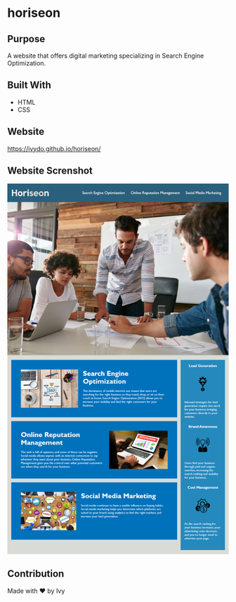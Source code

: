 # horiseon

## Purpose
A website that offers digital marketing specializing in Search Engine Optimization.

## Built With
* HTML
* CSS

## Website
https://ivydo.github.io/horiseon/

## Website Screnshot
![Horiseon Demo Website](Develop/assets/images/01-html-css-git-homework-demo.png "Horiseon Demo Page")

## Contribution
Made with ❤️ by Ivy
